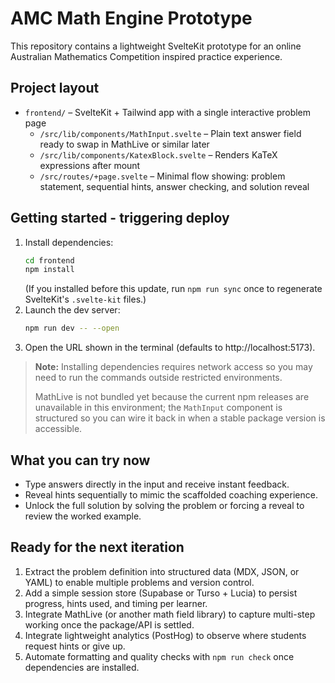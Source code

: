 # AMC Math Engine Prototype

This repository contains a lightweight SvelteKit prototype for an online Australian Mathematics Competition inspired practice experience.

## Project layout

- `frontend/` – SvelteKit + Tailwind app with a single interactive problem page
  - `/src/lib/components/MathInput.svelte` – Plain text answer field ready to swap in MathLive or similar later
  - `/src/lib/components/KatexBlock.svelte` – Renders KaTeX expressions after mount
  - `/src/routes/+page.svelte` – Minimal flow showing: problem statement, sequential hints, answer checking, and solution reveal

## Getting started - triggering deploy

1. Install dependencies:
   ```bash
   cd frontend
   npm install
   ```
   (If you installed before this update, run `npm run sync` once to regenerate SvelteKit's `.svelte-kit` files.)
2. Launch the dev server:
   ```bash
   npm run dev -- --open
   ```
3. Open the URL shown in the terminal (defaults to http://localhost:5173).

> **Note:** Installing dependencies requires network access so you may need to run the commands outside restricted environments.
>
> MathLive is not bundled yet because the current npm releases are unavailable in this environment; the `MathInput` component is structured so you can wire it back in when a stable package version is accessible.

## What you can try now

- Type answers directly in the input and receive instant feedback.
- Reveal hints sequentially to mimic the scaffolded coaching experience.
- Unlock the full solution by solving the problem or forcing a reveal to review the worked example.

## Ready for the next iteration

1. Extract the problem definition into structured data (MDX, JSON, or YAML) to enable multiple problems and version control.
2. Add a simple session store (Supabase or Turso + Lucia) to persist progress, hints used, and timing per learner.
3. Integrate MathLive (or another math field library) to capture multi-step working once the package/API is settled.
4. Integrate lightweight analytics (PostHog) to observe where students request hints or give up.
5. Automate formatting and quality checks with `npm run check` once dependencies are installed.
